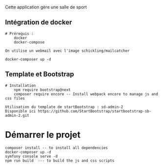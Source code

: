 Cette application gère une salle de sport

## Intégration de docker

    # Prérequis :
        docker
        docker-compose

    On utilise un webmail avec l'image schickling/mailcatcher
        
    docker-composer up -d
   
## Template et Bootstrap
    # Installation
        npm require bootstrap@next
        composer require encore -- Install webpack encore to manage js and css files
        
    Utilisation du template de startBootstrap : sd-admin-2 
    Disponible ici https://github.com/StartBootstrap/startbootstrap-sb-admin-2.git


# Démarrer le projet

    composer install -- to install all dependencies
    docker-composer up -d
    symfony console serve -d
    npm run build  --- to build the js and css scripts
    
    
